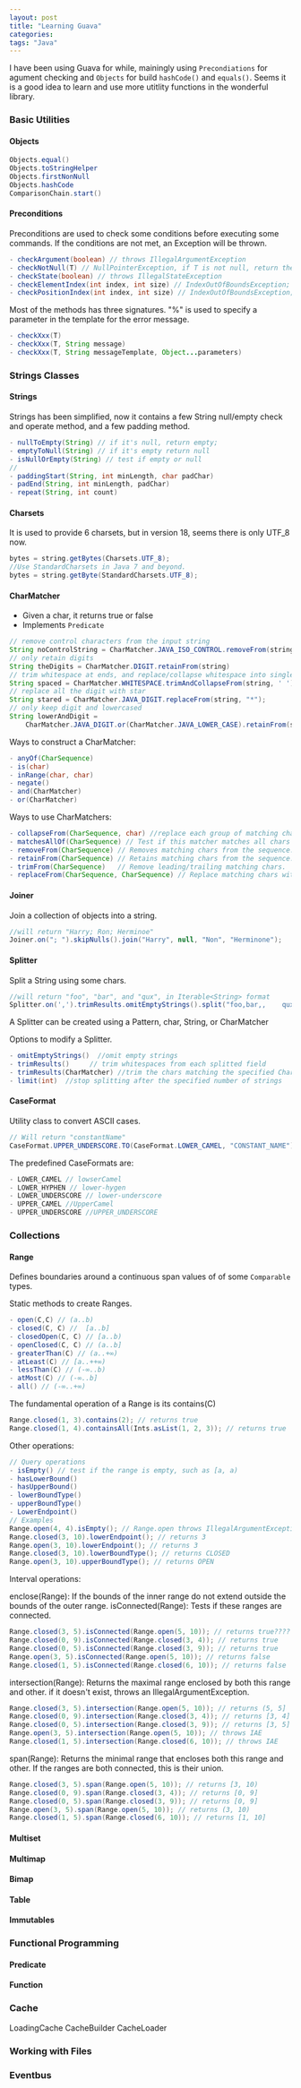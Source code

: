 ```yaml
---
layout: post
title: "Learning Guava"
categories:
tags: "Java"
---
```


I have been using Guava for while, mainingly using ```Precondiations``` for agument checking and ```Objects``` for build ```hashCode()``` and ```equals()```. Seems it is a good idea to learn and use more utitlity functions in the wonderful library.

### Basic Utilities

#### Objects

```java
Objects.equal()
Objects.toStringHelper
Objects.firstNonNull
Objects.hashCode
ComparisonChain.start()
```
#### Preconditions

Preconditions are used to check some conditions before executing some commands. If the conditions are not met, an Exception will be thrown.

```java
- checkArgument(boolean) // throws IllegalArgumentException
- checkNotNull(T) // NullPointerException, if T is not null, return the value.
- checkState(boolean) // throws IllegalStateException
- checkElementIndex(int index, int size) // IndexOutOfBoundsException; returns index.
- checkPositionIndex(int index, int size) // IndexOutOfBoundsException; returns index.
```

Most of the methods has three signatures. "%" is used to specify a parameter in the template for the error message.

```java
- checkXxx(T)
- checkXxx(T, String message)
- checkXxx(T, String messageTemplate, Object...parameters)
```

### Strings Classes

#### Strings
Strings has been simplified, now it contains a few String null/empty check and operate method, and a few padding method.

```java
- nullToEmpty(String) // if it's null, return empty;
- emptyToNull(String) // if it's empty return null
- isNullOrEmpty(String) // test if empty or null
//
- paddingStart(String, int minLength, char padChar)
- padEnd(String, int minLength, padChar)
- repeat(String, int count)
```

#### Charsets

It is used to provide 6 charsets, but in version 18, seems there is only UTF_8 now. 

```Java
bytes = string.getBytes(Charsets.UTF_8);
//Use StandardCharsets in Java 7 and beyond.
bytes = string.getByte(StandardCharsets.UTF_8);
```

#### CharMatcher
- Given a char, it returns true or false
- Implements ```Predicate```

```java
// remove control characters from the input string
String noControlString = CharMatcher.JAVA_ISO_CONTROL.removeFrom(string);
// only retain digits
String theDigits = CharMatcher.DIGIT.retainFrom(string)
// trim whitespace at ends, and replace/collapse whitespace into single spaces
String spaced = CharMatcher.WHITESPACE.trimAndCollapseFrom(string, ' ');
// replace all the digit with star
String stared = CharMatcher.JAVA_DIGIT.replaceFrom(string, "*");
// only keep digit and lowercased
String lowerAndDigit = 
	CharMatcher.JAVA_DIGIT.or(CharMatcher.JAVA_LOWER_CASE).retainFrom(string);
```

Ways to construct a CharMatcher:

```java
- anyOf(CharSequence)
- is(char)
- inRange(char, char)
- negate()
- and(CharMatcher)
- or(CharMatcher)
```

Ways to use CharMatchers:

```java
- collapseFrom(CharSequence, char) //replace each group of matching chars with the char.
- matchesAllOf(CharSequence) // Test if this matcher matches all chars in the sequence.
- removeFrom(CharSequence) // Removes matching chars from the sequence.
- retainFrom(CharSequence) // Retains matching chars from the sequence.
- trimFrom(CharSequence)   // Remove leading/trailing matching chars.
- replaceFrom(CharSequence, CharSequence) // Replace matching chars with a given sequence.
```

#### Joiner
Join a collection of objects into a string.

```java
//will return "Harry; Ron; Herminoe"
Joiner.on("; ").skipNulls().join("Harry", null, "Non", "Herminone");
```

#### Splitter
Split a String using some chars.

```java
//will return "foo", "bar", and "qux", in Iterable<String> format
Splitter.on(',').trimResults.omitEmptyStrings().split("foo,bar,,    qux");
```
A Splitter can be created using a Pattern, char, String, or CharMatcher

Options to modify a Splitter.

```java
- omitEmptyStrings()  //omit empty strings
- trimResults()	    // trim whitespaces from each splitted field
- trimResults(CharMatcher) //trim the chars matching the specified CharMatcher
- limit(int)  //stop splitting after the specified number of strings
```

#### CaseFormat
Utility class to convert ASCII cases.

```java
// Will return "constantName"
CaseFormat.UPPER_UNDERSCORE.TO(CaseFormat.LOWER_CAMEL, "CONSTANT_NAME");
```

The predefined CaseFormats are:

```java
- LOWER_CAMEL // lowserCamel
- LOWER_HYPHEN // lower-hygen
- LOWER_UNDERSCORE // lower-underscore
- UPPER_CAMEL //UpperCamel
- UPPER_UNDERSCORE //UPPER_UNDERSCORE
```

### Collections

#### Range
Defines boundaries around a continuous span values of of some ```Comparable``` types.

Static methods to create Ranges.

```java
- open(C,C) // (a..b)
- closed(C, C) //  [a..b]
- closedOpen(C, C) // [a..b)
- openClosed(C, C) // (a..b]
- greaterThan(C) // (a..+∞)
- atLeast(C) // [a..++∞)
- lessThan(C) // (-∞..b)
- atMost(C) // (-∞..b]
- all() // (-∞..+∞)
```

The fundamental operation of a Range is its contains(C)

```java
Range.closed(1, 3).contains(2); // returns true
Range.closed(1, 4).containsAll(Ints.asList(1, 2, 3)); // returns true
```

Other operations:

```java
// Query operations
- isEmpty() // test if the range is empty, such as [a, a)
- hasLowerBound()
- hasUpperBound()
- lowerBoundType()
- upperBoundType()
- LowerEndpoint()
// Examples
Range.open(4, 4).isEmpty(); // Range.open throws IllegalArgumentException
Range.closed(3, 10).lowerEndpoint(); // returns 3
Range.open(3, 10).lowerEndpoint(); // returns 3
Range.closed(3, 10).lowerBoundType(); // returns CLOSED
Range.open(3, 10).upperBoundType(); // returns OPEN
```

Interval operations:


enclose(Range):  If the bounds of the inner range do not extend outside the bounds of the outer range. 
isConnected(Range):  Tests if these ranges are connected.

```java
Range.closed(3, 5).isConnected(Range.open(5, 10)); // returns true????
Range.closed(0, 9).isConnected(Range.closed(3, 4)); // returns true
Range.closed(0, 5).isConnected(Range.closed(3, 9)); // returns true
Range.open(3, 5).isConnected(Range.open(5, 10)); // returns false
Range.closed(1, 5).isConnected(Range.closed(6, 10)); // returns false
```

intersection(Range): Returns the maximal range enclosed by both this range and other. if it doesn't exist,  throws an IllegalArgumentException.

```java
Range.closed(3, 5).intersection(Range.open(5, 10)); // returns (5, 5]
Range.closed(0, 9).intersection(Range.closed(3, 4)); // returns [3, 4]
Range.closed(0, 5).intersection(Range.closed(3, 9)); // returns [3, 5]
Range.open(3, 5).intersection(Range.open(5, 10)); // throws IAE
Range.closed(1, 5).intersection(Range.closed(6, 10)); // throws IAE
```
                    
span(Range): Returns the minimal range that encloses both this range and other.  If the ranges are both connected, this is their union.

```java
Range.closed(3, 5).span(Range.open(5, 10)); // returns [3, 10)
Range.closed(0, 9).span(Range.closed(3, 4)); // returns [0, 9]
Range.closed(0, 5).span(Range.closed(3, 9)); // returns [0, 9]
Range.open(3, 5).span(Range.open(5, 10)); // returns (3, 10)
Range.closed(1, 5).span(Range.closed(6, 10)); // returns [1, 10]
```

#### Multiset

#### Multimap

#### Bimap

#### Table

#### Immutables


### Functional Programming

#### Predicate
#### Function

### Cache

LoadingCache
CacheBuilder
CacheLoader

### Working with Files



### Eventbus


